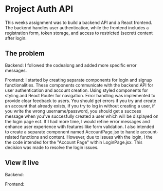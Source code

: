 # Project Auth API

This weeks assignment was to build a backend API and a React frontend. The backend handles user authentication, while the frontend includes a registration form, token storage, and access to restricted (secret) content after login.

## The problem

Backend:
I followed the codealong and added more specific error messages.

Frontend:
I started by creating separate components for login and signup functionalities. These components communicate with the backend API for user authentication and account creation. Using styled components for styling and React Router for navigation. Error handling was implemented to provide clear feedback to users. You should get errors if you try and create an account that already exists, if you try to log in without creating a user, if you write the wrong username/password, you should get a success message when you've succesfully created a user which will be displayed on the login page ect. If I had more time, I would refine error messages and enhance user experience with features like form validation. I also intended to create a separate component named AccountPage.jsx to handle account-related functions and content. However, due to issues with the login, I the the code intended for the "Account Page" within LoginPage.jsx. This decision was made to resolve the login issues.

## View it live

Backend:

Frontend:
